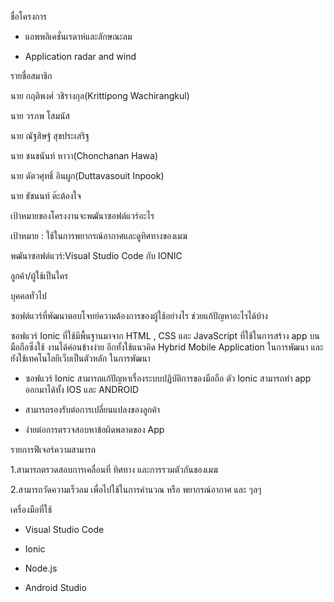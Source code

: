 
ชื่อโครงการ
- แอพพลิเคชั่นเรดาห์และลักษณะลม

- Application radar and wind


รายชื่อสมาชิก

นาย กฤติพงศ์ วชิรางกุล(Krittipong Wachirangkul)

นาย วรภพ โสมนัส

นาย ณัฐสิษฐ์ สุขประเสริฐ

นาย ชนชนันท์ หาวา(Chonchanan Hawa)

นาย ดัตวศุทธิ์ อินผูก(Duttavasouit Inpook)

นาย ธัชนนท์ ต๊ะต้องใจ


เป้าหมายของโครงงานจะพฒันาซอฟต์แวร์อะไร

เป้าหมาย : ใช้ในการพยากรณ์อากาศและดูทิศทางของเมฆ

พฒันาซอฟต์แวร์:Visual Studio Code กับ IONIC


ลูกค้า/ผู้ใช้เป็นใคร

บุคคลทั่วไป


ซอฟต์แวร์ที่พัฒนาตอบโจทย์ความต้องการของผู้ใช้อย่างไร ช่วยแก้ปัญหาอะไรได้บ้าง

ซอฟแวร์ Ionic ที่ใช้มีพื้นฐานมาจาก HTML , CSS และ JavaScript ที่ใช้ในการสร้าง app บนมือถือซึ่งใช้ งานได้ค่อนข้างง่าย อีกทั้งใช้แนวคิด Hybrid Mobile Application ในการพัฒนา และ ยังใช้เทคโนโลยีเว็บเป็นตัวหลัก ในการพัฒนา

- ซอฟแวร์ Ionic สามารถแก้ปัญหาเรื่องระบบปฏิบัติการของมือถือ ตัว Ionic สามารถทำ app ออกมาได้ทั้ง IOS และ ANDROID

- สามารถรองรับต่อการเปลี่ยนแปลงของลูกค้า

- ง่ายต่อการตรวจสอบหาข้อผิดพลาดของ App


รายการฟีเจอร์ความสามารถ

1.สามารถตรวดสอบการเคลื่อนที่ ทิศทาง และการรวมตัวกันของเมฆ

2.สามารถวัดความเร็วลม เพื่อไปใช้ในการคำนวณ หรือ พยากรณ์อากาศ และ ๆลๆ


เครื่องมือที่ใช้

- Visual Studio Code

- Ionic

- Node.js

- Android Studio
